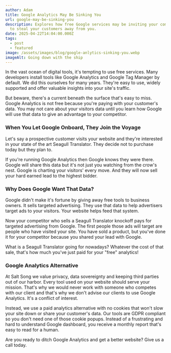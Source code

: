 ```yaml
---
author: Adam
title: Google Analytics May Be Sinking You
url: google-may-be-sinking-you
description: Explores how free Google services may be inviting your competitors
  to steal your customers away from you.
date: 2025-04-22T14:04:00.000Z
tags:
  - post
  - featured
image: /assets/images/blog/google-anlytics-sinking-you.webp
imageAlt: Going down with the ship
---
```

In the vast ocean of digital tools, it's tempting to use free services. Many developers install tools like Google Analytics and Google Tag Manager by default. We did this ourselves for many years. They're easy to use, widely supported and offer valuable insights into your site's traffic.

But beware, there's a current beneath the surface that's easy to miss. Google Analytics is not free because you're paying with your customer's data. You may not care about your visitors data until you learn how Google will use that data to give an advantage to your competitor. 

### When You Let Google Onboard, They Join the Voyage

Let's say a prospective customer visits your website and they're interested in your state of the art Seagull Translator. They decide not to purchase today but they plan to. 

If you're running Google Analytics then Google knows they were there. Google will share this data but it's not just you watching from the crow's nest. Google is charting your visitors' every move. And they will now sell your hard earned lead to the highest bidder.

### Why Does Google Want That Data?

Google didn't make it's fortune by giving away free tools to business owners. It sells targeted advertising. They use that data to help advertisers target ads to your visitors. Your website helps feed that system. 

Now your competitor who sells a Seagull Translator knockoff pays for targeted advertising from Google. The first people those ads will target are people who have visited your site. You have sold a product, but you've done it for your competitor because you shared your lead with Google.

What is a Seagull Translator going for nowadays? Whatever the cost of that sale, that's how much you've just paid for your "free" analytics!

### Google Analytics Alternative

At Salt Song we value privacy, data sovereignty and keeping third parties out of our harbor. Every tool used on your website should serve your mission. That's why we would never work with someone who competes with our client and that's why we don't advise our clients to use Google Analytics. It's a conflict of interest.

Instead, we use a paid analytics alternative with no cookies that won't slow your site down or share your customer's data. Our tools are GDPR compliant so you don't need one of those cookie popups. Instead of a frustrating and hard to understand Google dashboard, you receive a monthly report that's easy to read for a human.

Are you ready to ditch Google Analytics and get a better website? Give us a call today.

